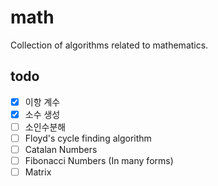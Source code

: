 # math
Collection of algorithms related to mathematics.

## todo
- [x] 이항 계수
- [x] 소수 생성
- [ ] 소인수분해
- [ ] Floyd's cycle finding algorithm
- [ ] Catalan Numbers
- [ ] Fibonacci Numbers (In many forms)
- [ ] Matrix
